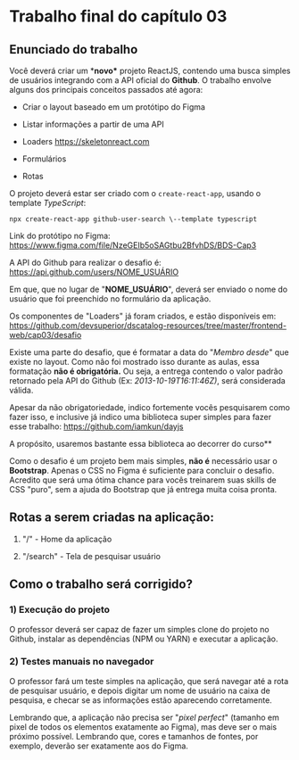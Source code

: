 Trabalho final do capítulo 03
=============================

Enunciado do trabalho
---------------------

Você deverá criar um \***novo\*** projeto ReactJS, contendo uma busca
simples de usuários integrando com a API oficial do **Github**. O
trabalho envolve alguns dos principais conceitos passados até agora:

-   Criar o layout baseado em um protótipo do Figma

-   Listar informações a partir de uma API

-   Loaders https://skeletonreact.com

-   Formulários

-   Rotas

O projeto deverá estar ser criado com o ```create-react-app```, usando o
template *TypeScript*:

```npx create-react-app github-user-search \--template typescript```

Link do protótipo no Figma: https://www.figma.com/file/NzeGEIb5oSAGtbu2BfvhDS/BDS-Cap3

A API do Github para realizar o desafio é: https://api.github.com/users/NOME_USUÁRIO

Em que, que no lugar de \"**NOME_USUÁRIO**\", deverá ser enviado o nome
do usuário que foi preenchido no formulário da aplicação.

Os componentes de \"Loaders\" já foram criados, e estão disponíveis em: https://github.com/devsuperior/dscatalog-resources/tree/master/frontend-web/cap03/desafio

Existe uma parte do desafio, que é formatar a data do \"*Membro desde*\"
que existe no layout. Como não foi mostrado isso durante as aulas, essa
formatação **não é obrigatória.** Ou seja, a entrega contendo o valor
padrão retornado pela API do Github (Ex: *2013-10-19T16:11:46Z)*, será
considerada válida.

Apesar da não obrigatoriedade, indico fortemente vocês pesquisarem como
fazer isso, e inclusive já indico uma biblioteca super simples para
fazer esse trabalho: https://github.com/iamkun/dayjs

A propósito, usaremos bastante essa biblioteca ao decorrer do curso\*\*

Como o desafio é um projeto bem mais simples, **não é** necessário usar
o **Bootstrap**. Apenas o CSS no Figma é suficiente para concluir o
desafio. Acredito que será uma ótima chance para vocês treinarem suas
skills de CSS \"puro\", sem a ajuda do Bootstrap que já entrega muita
coisa pronta.

Rotas a serem criadas na aplicação:
-----------------------------------

1.  \"/\" - Home da aplicação

2.  \"/search\" - Tela de pesquisar usuário

Como o trabalho será corrigido?
-------------------------------

### 1) Execução do projeto

O professor deverá ser capaz de fazer um simples clone do projeto no
Github, instalar as dependências (NPM ou YARN) e executar a aplicação.

### 2) Testes manuais no navegador

O professor fará um teste simples na aplicação, que será navegar até a
rota de pesquisar usuário, e depois digitar um nome de usuário na caixa
de pesquisa, e checar se as informações estão aparecendo corretamente.

Lembrando que, a aplicação não precisa ser \"*pixel perfect*\" (tamanho
em pixel de todos os elementos exatamente ao Figma), mas deve ser o mais
próximo possível. Lembrando que, cores e tamanhos de fontes, por
exemplo, deverão ser exatamente aos do Figma.
